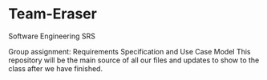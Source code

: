 # Team-Eraser
Software Engineering SRS

Group assignment: Requirements Specification and Use Case Model
This repository will be the main source of all our files and updates to show to the class
after we have finished.
